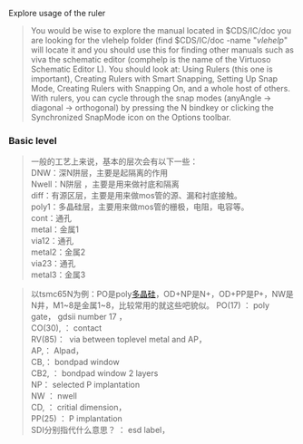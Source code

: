 Explore usage of the ruler
>You would be wise to explore the manual located in $CDS/IC/doc you are looking for the vlehelp folder (find $CDS/IC/doc -name "*vlehelp*" will locate it and you should use this for finding other manuals such as viva the schematic editor (comphelp is the name of the Virtuoso Schematic Editor L). You should look at: Using Rulers (this one is important), Creating Rulers with Smart Snapping, Setting Up Snap Mode, Creating Rulers with Snapping On, and a whole host of others. With rulers, you can cycle through the snap modes (anyAngle -> diagonal -> orthogonal) by pressing the N bindkey or clicking the Synchronized SnapMode icon on the Options toolbar.
### Basic level
>一般的工艺上来说，基本的层次会有以下一些：  
DNW：深N阱层，主要是起隔离的作用  
Nwell：N阱层 ，主要是用来做衬底和隔离  
diff：有源区层，主要是用来做mos管的源、漏和衬底接触。  
poly1：多晶硅层，主要用来做mos管的栅极，电阻，电容等。  
cont：通孔  
metal：金属1  
via12：通孔  
metal2：金属2  
via23：通孔  
metal3：金属3

>以tsmc65N为例：PO是poly[多晶硅](https://zhidao.baidu.com/search?word=%E5%A4%9A%E6%99%B6%E7%A1%85&fr=iknow_pc_qb_highlight)，OD+NP是N+，OD+PP是P+，NW是N井，M1~8是金属1~8，比较常用的就这些吧貌似。
>PO(17) ： poly gate， gdsii number 17 ，  
CO(30), ： contact  
RV(85)：  via between toplevel metal and AP，  
AP,： Alpad，  
CB,： bondpad window  
CB2, ： bondpad window 2 layers  
NP： selected P implantation  
NW ： nwell  
CD, ： critial dimension，  
PP(25) ： P implantation  
SDI分别指代什么意思？ ： esd label，